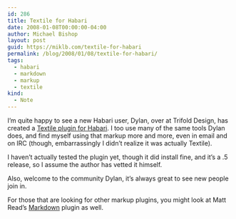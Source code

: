 ```yaml
---
id: 286
title: Textile for Habari
date: 2008-01-08T00:00:00-04:00
author: Michael Bishop
layout: post
guid: https://miklb.com/textile-for-habari
permalink: /blog/2008/01/08/textile-for-habari/
tags:
  - habari
  - markdown
  - markup
  - textile
kind:
  - Note
---
```

<p>I’m quite happy to see a new Habari user, Dylan, over at Trifold Design, has created a <a href="http://blog.trifolddesigns.com/textile-2-0-0-plugin-for-habari">Textile plugin for Habari</a>.  I too use many of the same tools Dylan does, and find myself using that markup more and more, even in email and on IRC (though, embarrassingly I didn’t realize it was actually Textile).</p>

<p>I haven’t actually tested the plugin yet, though it did install fine, and it’s a .5 release, so I assume the author has vetted it himself.</p>

<p>Also, welcome to the community Dylan, it’s always great to see new people join in.</p>

<p>For those that are looking for other markup plugins, you might look at Matt Read’s <a href="http://drunkenmonkey.org/projects/habari-markdown"> Markdown</a> plugin as well.</p>